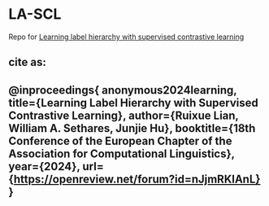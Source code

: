 # LA-SCL
Repo for [Learning label hierarchy with supervised contrastive learning](https://arxiv.org/abs/2402.00232)




cite as:
---
@inproceedings{
anonymous2024learning,
title={Learning Label Hierarchy with Supervised Contrastive Learning},
author={Ruixue Lian, William A. Sethares, Junjie Hu},
booktitle={18th Conference of the European Chapter of the Association for Computational Linguistics},
year={2024},
url={https://openreview.net/forum?id=nJjmRKIAnL}
}
---
